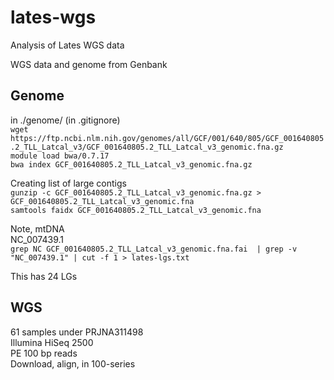 # lates-wgs
Analysis of Lates WGS data   

WGS data and genome from Genbank


##  Genome

in ./genome/     (in .gitignore)      
`wget https://ftp.ncbi.nlm.nih.gov/genomes/all/GCF/001/640/805/GCF_001640805.2_TLL_Latcal_v3/GCF_001640805.2_TLL_Latcal_v3_genomic.fna.gz`     
`module load bwa/0.7.17`     
`bwa index GCF_001640805.2_TLL_Latcal_v3_genomic.fna.gz`     

Creating list of large contigs      
`gunzip -c GCF_001640805.2_TLL_Latcal_v3_genomic.fna.gz > GCF_001640805.2_TLL_Latcal_v3_genomic.fna`      
`samtools faidx GCF_001640805.2_TLL_Latcal_v3_genomic.fna`    

Note, mtDNA      
NC_007439.1     
`grep NC GCF_001640805.2_TLL_Latcal_v3_genomic.fna.fai  | grep -v "NC_007439.1" | cut -f 1 > lates-lgs.txt`     

This has 24 LGs
## WGS   
61 samples under PRJNA311498     
Illumina HiSeq 2500      
PE 100 bp reads     
Download, align, in 100-series     